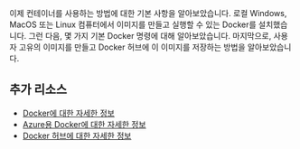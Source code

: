 이제 컨테이너를 사용하는 방법에 대한 기본 사항을 알아보았습니다. 로컬 Windows, MacOS 또는 Linux 컴퓨터에서 이미지를 만들고 실행할 수 있는 Docker를 설치했습니다. 그런 다음, 몇 가지 기본 Docker 명령에 대해 알아보았습니다. 마지막으로, 사용자 고유의 이미지를 만들고 Docker 허브에 이 이미지를 저장하는 방법을 알아보았습니다.

## <a name="additional-resources"></a>추가 리소스

- [Docker에 대한 자세한 정보](https://www.docker.com/)
- [Azure용 Docker에 대한 자세한 정보](https://docs.docker.com/docker-for-azure/)
- [Docker 허브에 대한 자세한 정보](https://hub.docker.com/)
